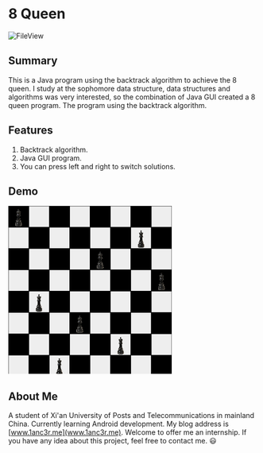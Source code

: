 # 8 Queen
<img src="http://o7gy5l0ax.bkt.clouddn.com/queen.png" width = "48" height = "48" alt="FileView"/>

## Summary
This is a Java program using the backtrack algorithm to achieve the 8 queen. 
I study at the sophomore data structure, data structures and algorithms was very interested, so the combination of Java GUI created a 8 queen program. The program using the backtrack algorithm.

## Features
1. Backtrack algorithm.
2. Java GUI program.
3. You can press left and right to switch solutions.

## Demo
<img src="https://github.com/1anc3r/8-Queen/blob/master/2017-04-23_15-33-15.gif" width = "329" height = "338" alt="FileView"/>

## About Me
A student of Xi'an University of Posts and Telecommunications in mainland China. Currently learning Android development.
My blog address is [www.1anc3r.me](www.1anc3r.me). Welcome to offer me an internship. If you have any idea about this project, feel free to contact me. :smiley:



